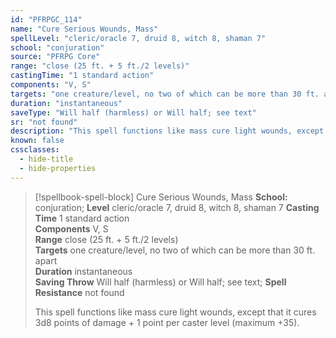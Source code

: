 ```yaml
---
id: "PFRPGC_114"
name: "Cure Serious Wounds, Mass"
spellLevel: "cleric/oracle 7, druid 8, witch 8, shaman 7"
school: "conjuration"
source: "PFRPG Core"
range: "close (25 ft. + 5 ft./2 levels)"
castingTime: "1 standard action"
components: "V, S"
targets: "one creature/level, no two of which can be more than 30 ft. apart"
duration: "instantaneous"
saveType: "Will half (harmless) or Will half; see text"
sr: "not found"
description: "This spell functions like mass cure light wounds, except that it cures 3d8 points of damage + 1 point per caster level (maximum +35)."
known: false
cssclasses:
  - hide-title
  - hide-properties
---
```


> [!spellbook-spell-block] Cure Serious Wounds, Mass
> **School:** conjuration; **Level** cleric/oracle 7, druid 8, witch 8, shaman 7
> **Casting Time** 1 standard action  
> **Components** V, S  
> **Range** close (25 ft. + 5 ft./2 levels)  
> **Targets** one creature/level, no two of which can be more than 30 ft. apart  
> **Duration** instantaneous  
> **Saving Throw** Will half (harmless) or Will half; see text; **Spell Resistance** not found
> 
> This spell functions like mass cure light wounds, except that it cures 3d8 points of damage + 1 point per caster level (maximum +35).